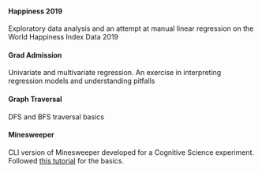 #### Happiness 2019
Exploratory data analysis and an attempt at manual linear regression on the World Happiness Index Data 2019

#### Grad Admission
Univariate and multivariate regression. An exercise in interpreting regression models and understanding pitfalls

#### Graph Traversal
DFS and BFS traversal basics

#### Minesweeper
CLI version of Minesweeper developed for a Cognitive Science experiment. Followed [this tutorial](https://repl.it/talk/learn/How-to-program-MineSweeper-in-Python-fully-explained-in-depth-tutorial/9397) for the basics.
